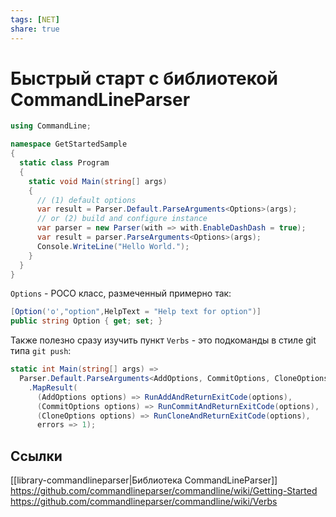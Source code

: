 ```yaml
---
tags: [NET]
share: true
---
```

# Быстрый старт с библиотекой CommandLineParser
```csharp
using CommandLine;

namespace GetStartedSample
{
  static class Program
  {
    static void Main(string[] args)
    {
      // (1) default options
      var result = Parser.Default.ParseArguments<Options>(args);
      // or (2) build and configure instance
      var parser = new Parser(with => with.EnableDashDash = true);
      var result = parser.ParseArguments<Options>(args);
      Console.WriteLine("Hello World.");
    }
  }
}
```
`Options` - POCO класс, размеченный примерно так:
```csharp
[Option('o',"option",HelpText = "Help text for option")]
public string Option { get; set; }
```
Также полезно сразу изучить пункт `Verbs` - это подкоманды в стиле git типа `git push`:
```csharp
static int Main(string[] args) =>
  Parser.Default.ParseArguments<AddOptions, CommitOptions, CloneOptions>(args)
    .MapResult(
      (AddOptions options) => RunAddAndReturnExitCode(options),
      (CommitOptions options) => RunCommitAndReturnExitCode(options),
      (CloneOptions options) => RunCloneAndReturnExitCode(options),
      errors => 1);
```

## Ссылки
[[library-commandlineparser|Библиотека CommandLineParser]]
https://github.com/commandlineparser/commandline/wiki/Getting-Started
https://github.com/commandlineparser/commandline/wiki/Verbs

